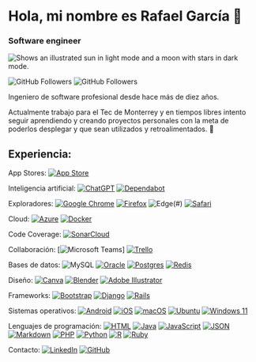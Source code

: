 # Hola, mi nombre es Rafael García 👋
### Software engineer

<picture>
  <source media="(prefers-color-scheme: dark)" srcset="https://purepng.com/public/uploads/large/purepng.com-darth-vaderdarth-vaderanakin-skywalkerstar-wars-franchiseskywalker-1701527754648rvnd9.png">
  <source media="(prefers-color-scheme: light)" srcset="https://cdn4.iconfinder.com/data/icons/famous-characters-add-on-vol-1-flat/48/Famous_Character_-_Add_On_1-46-512.png">
  <img alt="Shows an illustrated sun in light mode and a moon with stars in dark mode." src="https://user-images.githubusercontent.com/25423296/163456779-a8556205-d0a5-45e2-ac17-42d089e3c3f8.png">
</picture>

![GitHub Followers](https://img.shields.io/github/followers/rafagarciafdz?style=social)
![GitHub Followers](https://img.shields.io/github/stars/rafagarciafdz?style=social)

Ingeniero de software profesional desde hace más de diez años.

Actualmente trabajo para el Tec de Monterrey y en tiempos libres intento seguir aprendiendo y creando proyectos personales con la meta de poderlos desplegar y que sean utilizados y retroalimentados. 🌱

## Experiencia:
App Stores:
[![App Store](https://img.shields.io/badge/App_Store-0D96F6?logo=app-store&logoColor=white)](#)

Inteligencia artificial:
[![ChatGPT](https://img.shields.io/badge/ChatGPT-74aa9c?logo=openai&logoColor=white)](#)
[![Dependabot](https://img.shields.io/badge/Dependabot-025E8C?logo=dependabot&logoColor=fff)](#)

Exploradores:
[![Google Chrome](https://img.shields.io/badge/Google%20Chrome-4285F4?logo=GoogleChrome&logoColor=white)](#)
[![Firefox](https://img.shields.io/badge/Firefox-FF7139?logo=Firefox&logoColor=white)](#)
![Edge](https://img.shields.io/badge/Edge-0078D7?logo=Microsoft-edge&logoColor=white)(#)
[![Safari](https://img.shields.io/badge/Safari-006CFF?logo=safari&logoColor=fff)](#)

Cloud:
[![Azure](https://img.shields.io/badge/Azure-%230072C6.svg?logo=microsoftazure&logoColor=white)](#)
[![Docker](https://img.shields.io/badge/Docker-2496ED?logo=docker&logoColor=fff)](#)

Code Coverage:
[![SonarCloud](https://img.shields.io/badge/SonarCloud-F3702A?logo=sonarcloud&logoColor=fff)](#)

Collaboración:
[![Microsoft Teams](https://img.shields.io/badge/Microsoft%20Teams-6264A7?logo=microsoftteams&logoColor=fff&)]
[![Trello](https://img.shields.io/badge/Trello-0052CC?logo=trello&logoColor=fff)](#)

Bases de datos:
![MySQL](https://img.shields.io/badge/MySQL-4479A1?logo=mysql&logoColor=fff&style=for-the-badge)
[![Oracle](https://img.shields.io/badge/Oracle-F80000?logo=oracle&logoColor=fff)](#)
[![Postgres](https://img.shields.io/badge/Postgres-%23316192.svg?logo=postgresql&logoColor=white)](#)
[![Redis](https://img.shields.io/badge/Redis-%23DD0031.svg?logo=redis&logoColor=white)](#)

Diseño:
[![Canva](https://img.shields.io/badge/Canva-%2300C4CC.svg?&logo=Canva&logoColor=white)](#)
[![Blender](https://img.shields.io/badge/Blender-%23F5792A.svg?logo=blender&logoColor=white)](#)
[![Adobe Illustrator](https://img.shields.io/badge/Adobe%20Illustrator-FF9A00?logo=adobe%20illustrator&logoColor=white)](#)

Frameworks:
[![Bootstrap](https://img.shields.io/badge/Bootstrap-7952B3?logo=bootstrap&logoColor=fff)](#)
[![Django](https://img.shields.io/badge/Django-%23092E20.svg?logo=django&logoColor=white)](#)
[![Rails](https://img.shields.io/badge/Rails-%23CC0000.svg?logo=ruby-on-rails&logoColor=white)](#)

Sistemas operativos:
[![Android](https://img.shields.io/badge/Android-3DDC84?logo=android&logoColor=white)](#)
[![iOS](https://img.shields.io/badge/iOS-000000?&logo=ios&logoColor=white)](#)
[![macOS](https://img.shields.io/badge/macOS-000000?logo=macos&logoColor=F0F0F0)](#)
[![Ubuntu](https://img.shields.io/badge/Ubuntu-E95420?logo=ubuntu&logoColor=white)](#)
[![Windows 11](https://img.shields.io/badge/Windows%2011-0078D4?logo=windows11&logoColor=fff)](#)

Lenguajes de programación:
[![HTML](https://img.shields.io/badge/HTML-%23E34F26.svg?logo=html5&logoColor=white)](#)
[![Java](https://img.shields.io/badge/Java-%23ED8B00.svg?logo=openjdk&logoColor=white)](#)
[![JavaScript](https://img.shields.io/badge/JavaScript-F7DF1E?logo=javascript&logoColor=000)](#)
[![JSON](https://img.shields.io/badge/JSON-000?logo=json&logoColor=fff)](#)
[![Markdown](https://img.shields.io/badge/Markdown-%23000000.svg?logo=markdown&logoColor=white)](#)
[![PHP](https://img.shields.io/badge/php-%23777BB4.svg?&logo=php&logoColor=white)](#)
[![Python](https://img.shields.io/badge/Python-3776AB?logo=python&logoColor=fff)](#)
[![R](https://img.shields.io/badge/R-%23276DC3.svg?logo=r&logoColor=white)](#)
[![Ruby](https://img.shields.io/badge/Ruby-%23CC342D.svg?&logo=ruby&logoColor=white)](#)

Contacto:
[![LinkedIn](https://img.shields.io/badge/LinkedIn-0A66C2?logo=linkedin&logoColor=fff)](https://mx.linkedin.com/in/rafagarciafdz)
[![GitHub](https://img.shields.io/badge/GitHub-%23121011.svg?logo=github&logoColor=white)](https://github.com/rafagarciafdz)


<!--
**rafagarciafdz/rafagarciafdz** is a ✨ _special_ ✨ repository because its `README.md` (this file) appears on your GitHub profile.

Here are some ideas to get you started:

- 🔭 I’m currently working on ...
- 🌱 I’m currently learning ...
- 👯 I’m looking to collaborate on ...
- 🤔 I’m looking for help with ...
- 💬 Ask me about ...
- 📫 How to reach me: ...
- 😄 Pronouns: ...
- ⚡ Fun fact: ...
-->
